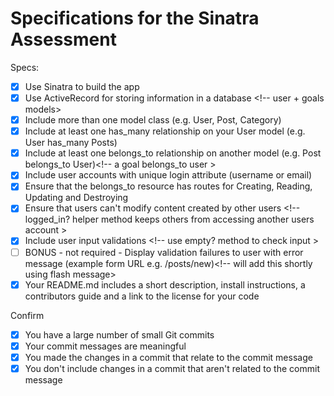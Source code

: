 # Specifications for the Sinatra Assessment

Specs:
- [x] Use Sinatra to build the app <!-- used corneal gem/ uses sinatra -->
- [x] Use ActiveRecord for storing information in a database <!-- user + goals models>
- [x] Include more than one model class (e.g. User, Post, Category)<!-- user and goals -->
- [x] Include at least one has_many relationship on your User model (e.g. User has_many Posts) <!-- a user has_many goals -->
- [x] Include at least one belongs_to relationship on another model (e.g. Post belongs_to User)<!-- a goal belongs_to user >
- [x] Include user accounts with unique login attribute (username or email)<!-- login with username -->
- [x] Ensure that the belongs_to resource has routes for Creating, Reading, Updating and Destroying <!-- goals controller has routes for CRUD -->
- [x] Ensure that users can't modify content created by other users <!-- logged_in? helper method keeps others from accessing another users account >
- [x] Include user input validations <!-- use empty? method to check input >
- [ ] BONUS - not required - Display validation failures to user with error message (example form URL e.g. /posts/new)<!-- will add this shortly using flash message>
- [x] Your README.md includes a short description, install instructions, a contributors guide and a link to the license for your code

Confirm
- [x] You have a large number of small Git commits
- [x] Your commit messages are meaningful
- [x] You made the changes in a commit that relate to the commit message
- [x] You don't include changes in a commit that aren't related to the commit message